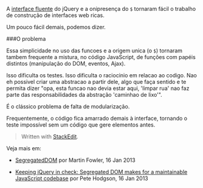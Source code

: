 A [interface fluente][1] do jQuery e a onipresença do `$` tornaram fácil o trabalho de construção de interfaces web ricas.

Um pouco fácil demais, podemos dizer.

###O problema

Essa simplicidade no uso das funcoes e a origem unica (o `$`) tornaram tambem frequente a mistura, no código JavaScript, de funções com papéis distintos (manipulação do DOM, eventos, Ajax).

Isso dificulta os testes. Isso dificulta o raciocinio em relacao ao codigo. Nao eh possivel criar uma abstracao a partir dele, algo que faça sentido e te permita dizer "opa, esta funcao nao devia estar aqui, 'limpar rua' nao faz parte das responsabilidades da abstração 'caminhao de lixo'".

É o clássico problema de falta de modularização.

Frequentemente, o código fica amarrado demais à interface, tornando o teste impossível sem um código que gere elementos antes.





> Written with [StackEdit](https://stackedit.io/).

Veja mais em:
- [SegregatedDOM][2] por Martin Fowler, 16 Jan 2013
- [Keeping jQuery in check: Segregated DOM makes for a maintainable JavaScript codebase][3] por Pete Hodgson, 16 Jan 2013


  [1]: http://en.wikipedia.org/wiki/Fluent_interface
  [2]: http://martinfowler.com/bliki/SegregatedDOM.html
  [3]: http://programming.oreilly.com/2014/01/keeping-jquery-in-check.html